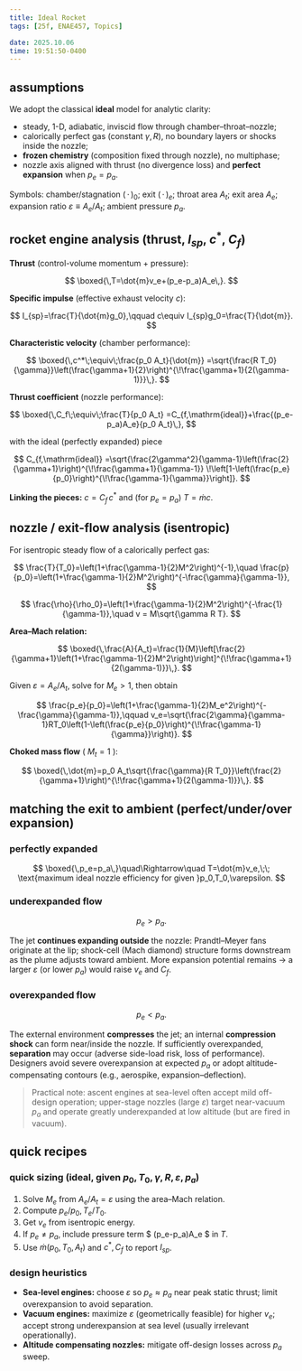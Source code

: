 ```yaml
---
title: Ideal Rocket
tags: [25f, ENAE457, Topics]

date: 2025.10.06
time: 19:51:50-0400
---
```


## assumptions

We adopt the classical **ideal** model for analytic clarity:

- steady, 1-D, adiabatic, inviscid flow through chamber–throat–nozzle;
- calorically perfect gas (constant $\gamma, R$), no boundary layers or shocks inside the nozzle;
- **frozen chemistry** (composition fixed through nozzle), no multiphase;
- nozzle axis aligned with thrust (no divergence loss) and **perfect expansion** when $p_e=p_a$.

Symbols: chamber/stagnation $(\,\cdot\,)_0$; exit $(\,\cdot\,)_e$; throat area $A_t$; exit area $A_e$; expansion ratio $\varepsilon \equiv A_e/A_t$; ambient pressure $p_a$.

## rocket engine analysis (thrust, $I_{sp}$, $c^*$, $C_f$)

**Thrust** (control-volume momentum + pressure):

$$
\boxed{\,T=\dot{m}v_e+(p_e-p_a)A_e\,}.
$$

**Specific impulse** (effective exhaust velocity $c$):

$$
I_{sp}=\frac{T}{\dot{m}g_0},\qquad c\equiv I_{sp}g_0=\frac{T}{\dot{m}}.
$$

**Characteristic velocity** (chamber performance):

$$
\boxed{\,c^*\;\equiv\;\frac{p_0 A_t}{\dot{m}}
=\sqrt{\frac{R T_0}{\gamma}}\left(\frac{\gamma+1}{2}\right)^{\!\frac{\gamma+1}{2(\gamma-1)}}\,}.
$$

**Thrust coefficient** (nozzle performance):

$$
\boxed{\,C_f\;\equiv\;\frac{T}{p_0 A_t}
=C_{f,\mathrm{ideal}}+\frac{(p_e-p_a)A_e}{p_0 A_t}\,},
$$

with the ideal (perfectly expanded) piece

$$
C_{f,\mathrm{ideal}}
=\sqrt{\frac{2\gamma^2}{\gamma-1}\left(\frac{2}{\gamma+1}\right)^{\!\frac{\gamma+1}{\gamma-1}}
\!\left[1-\left(\frac{p_e}{p_0}\right)^{\!\frac{\gamma-1}{\gamma}}\right]}.
$$

**Linking the pieces:** $c=C_f\,c^*$ and (for $p_e=p_a$) $T=\dot{m}c$.

## nozzle / exit-flow analysis (isentropic)

For isentropic steady flow of a calorically perfect gas:

$$
\frac{T}{T_0}=\left(1+\frac{\gamma-1}{2}M^2\right)^{-1},\quad
\frac{p}{p_0}=\left(1+\frac{\gamma-1}{2}M^2\right)^{-\frac{\gamma}{\gamma-1}},
$$

$$
\frac{\rho}{\rho_0}=\left(1+\frac{\gamma-1}{2}M^2\right)^{-\frac{1}{\gamma-1}},\quad
v = M\sqrt{\gamma R T}.
$$

**Area–Mach relation:**

$$
\boxed{\,\frac{A}{A_t}=\frac{1}{M}\left[\frac{2}{\gamma+1}\left(1+\frac{\gamma-1}{2}M^2\right)\right]^{\!\frac{\gamma+1}{2(\gamma-1)}}\,}.
$$

Given $\varepsilon=A_e/A_t$, solve for $M_e>1$, then obtain

$$
\frac{p_e}{p_0}=\left(1+\frac{\gamma-1}{2}M_e^2\right)^{-\frac{\gamma}{\gamma-1}},\qquad
v_e=\sqrt{\frac{2\gamma}{\gamma-1}RT_0\left(1-\left(\frac{p_e}{p_0}\right)^{\!\frac{\gamma-1}{\gamma}}\right)}.
$$

**Choked mass flow** ( $M_t=1$ ):

$$
\boxed{\,\dot{m}=p_0 A_t\sqrt{\frac{\gamma}{R T_0}}\left(\frac{2}{\gamma+1}\right)^{\!\frac{\gamma+1}{2(\gamma-1)}}\,}.
$$

## matching the exit to ambient (perfect/under/over expansion)

### perfectly expanded

$$
\boxed{\,p_e=p_a\,}\quad\Rightarrow\quad T=\dot{m}v_e,\;\; \text{maximum ideal nozzle efficiency for given }p_0,T_0,\varepsilon.
$$

### underexpanded flow

$$
p_e>p_a.
$$

The jet **continues expanding outside** the nozzle: Prandtl–Meyer fans originate at the lip; shock-cell (Mach diamond) structure forms downstream as the plume adjusts toward ambient. More expansion potential remains → a larger $\varepsilon$ (or lower $p_a$) would raise $v_e$ and $C_f$.

### overexpanded flow

$$
p_e<p_a.
$$

The external environment **compresses** the jet; an internal **compression shock** can form near/inside the nozzle. If sufficiently overexpanded, **separation** may occur (adverse side-load risk, loss of performance). Designers avoid severe overexpansion at expected $p_a$ or adopt altitude-compensating contours (e.g., aerospike, expansion–deflection).

> Practical note: ascent engines at sea-level often accept mild off-design operation; upper-stage nozzles (large $\varepsilon$) target near-vacuum $p_a$ and operate greatly underexpanded at low altitude (but are fired in vacuum).

## quick recipes

### quick sizing (ideal, given $p_0, T_0, \gamma, R, \varepsilon, p_a$)

1. Solve $M_e$ from $A_e/A_t=\varepsilon$ using the area–Mach relation.
2. Compute $p_e/p_0, T_e/T_0$.
3. Get $v_e$ from isentropic energy.
4. If $p_e\ne p_a$, include pressure term $ (p_e-p_a)A_e $ in $T$.
5. Use $\dot{m}(p_0,T_0,A_t)$ and $c^*, C_f$ to report $I_{sp}$.

### design heuristics

- **Sea-level engines:** choose $\varepsilon$ so $p_e\approx p_a$ near peak static thrust; limit overexpansion to avoid separation.
- **Vacuum engines:** maximize $\varepsilon$ (geometrically feasible) for higher $v_e$; accept strong underexpansion at sea level (usually irrelevant operationally).
- **Altitude compensating nozzles:** mitigate off-design losses across $p_a$ sweep.
